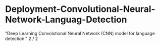 # Deployment-Convolutional-Neural-Network-Languag-Detection
"Deep Learning Convolutional Neural Network (CNN) model for language detection."   2 / 2
